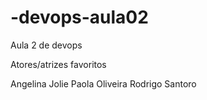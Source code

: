# -devops-aula02
Aula 2 de devops

Atores/atrizes favoritos

Angelina Jolie
Paola Oliveira
Rodrigo Santoro
